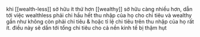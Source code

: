 khi [[wealth-less]] sở hữu ít thứ hơn [[wealthy]] sở hữu càng nhiều hơn, dẫn tới việc wealthless phải chi hầu hết thu nhập của họ cho chi tiêu và wealthy gần như không còn phải chi tiêu & hoặc tỉ lệ chi tiêu trên thu nhập của họ rất ít. điều này sẽ dần tới tổng chi tiêu cho cả nền kinh tế bị thậm hụt
